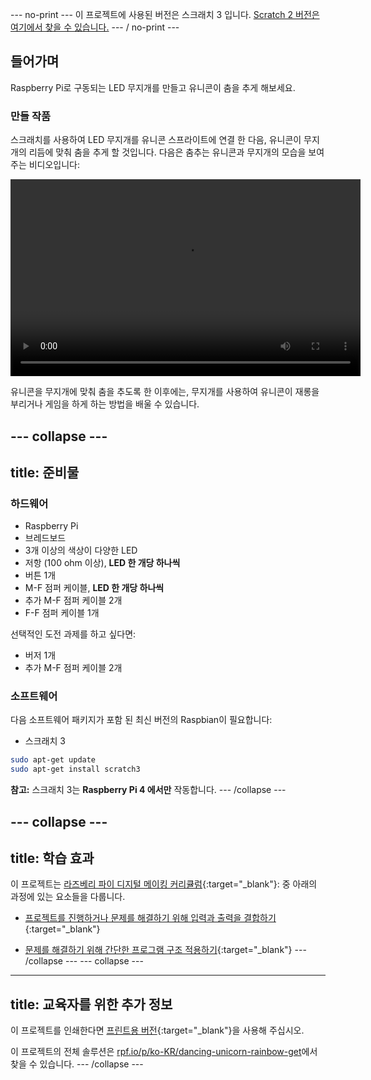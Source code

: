 --- no-print --- 
이 프로젝트에 사용된 버전은 스크래치 3 입니다. [Scratch 2 버전은 여기에서 찾을 수 있습니다.](https://projects.raspberrypi.org/ko-KR/projects/dancing-unicorn-rainbow-scratch2) 
--- / no-print ---

## 들어가며

Raspberry Pi로 구동되는 LED 무지개를 만들고 유니콘이 춤을 추게 해보세요.

### 만들 작품

스크래치를 사용하여 LED 무지개를 유니콘 스프라이트에 연결 한 다음, 유니콘이 무지개의 리듬에 맞춰 춤을 추게 할 것입니다. 다음은 춤추는 유니콘과 무지개의 모습을 보여주는 비디오입니다:

<video width="560" height="315" controls> <source src="resources/Screencast.mp4" type="video/mp4"> 브라우저가 비디오 태그를 지원하지 않습니다. FireFox 또는 Chrome을 사용해보십시오. </video> 

유니콘을 무지개에 맞춰 춤을 추도록 한 이후에는, 무지개를 사용하여 유니콘이 재롱을 부리거나 게임을 하게 하는 방법을 배울 수 있습니다.

--- collapse ---
---
title: 준비물
---

### 하드웨어

+ Raspberry Pi
+ 브레드보드
+ 3개 이상의 색상이 다양한 LED
+ 저항 (100 ohm 이상), **LED 한 개당 하나씩**
+ 버튼 1개
+ M-F 점퍼 케이블, **LED 한 개당 하나씩**
+ 추가 M-F 점퍼 케이블 2개
+ F-F 점퍼 케이블 1개

선택적인 도전 과제를 하고 싶다면:

+ 버저 1개
+ 추가 M-F 점퍼 케이블 2개

### 소프트웨어

다음 소프트웨어 패키지가 포함 된 최신 버전의 Raspbian이 필요합니다:

+ 스크래치 3

```bash
sudo apt-get update
sudo apt-get install scratch3
```

**참고:** 스크래치 3는 **Raspberry Pi 4 에서만** 작동합니다. --- /collapse ---

--- collapse ---
---
title: 학습 효과
---

이 프로젝트는 [라즈베리 파이 디지털 메이킹 커리큘럼](http://rpf.io/curriculum){:target="_blank"}: 중 아래의 과정에 있는 요소들을 다룹니다.

+ [프로젝트를 진행하거나 문제를 해결하기 위해 입력과 출력을 결합하기](https://curriculum.raspberrypi.org/physical-computing/builder/){:target="_blank"}

+ [문제를 해결하기 위해 간단한 프로그램 구조 적용하기](https://www.raspberrypi.org/curriculum/programming/builder){:target="_blank"}
--- /collapse ---
--- collapse ---
---
title: 교육자를 위한 추가 정보
---

이 프로젝트를 인쇄한다면 [프린트용 버전](https://projects.raspberrypi.org/ko-KR/projects/dancing-unicorn-rainbow/print){:target="_blank"}을 사용해 주십시오.

이 프로젝트의 전체 솔루션은 [rpf.io/p/ko-KR/dancing-unicorn-rainbow-get](https://rpf.io/p/ko-KR/dancing-unicorn-rainbow-get)에서 찾을 수 있습니다. --- /collapse ---